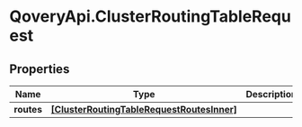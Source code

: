 # QoveryApi.ClusterRoutingTableRequest

## Properties

Name | Type | Description | Notes
------------ | ------------- | ------------- | -------------
**routes** | [**[ClusterRoutingTableRequestRoutesInner]**](ClusterRoutingTableRequestRoutesInner.md) |  | 


